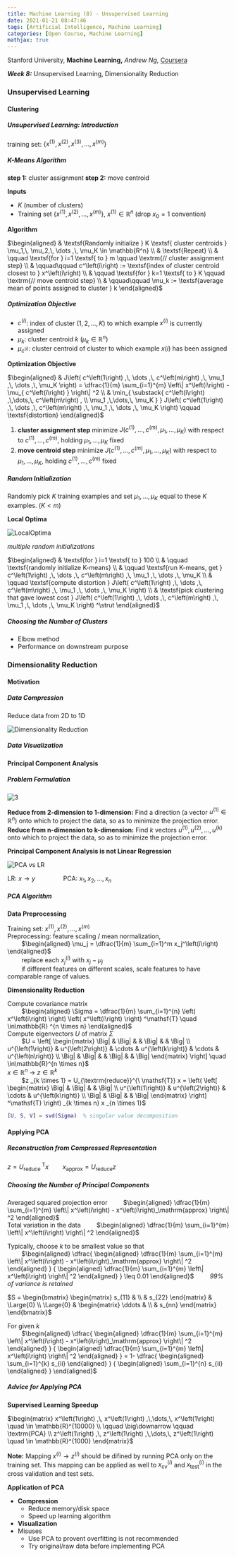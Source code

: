 ```yaml
---
title: Machine Learning (8) · Unsupervised Learning
date: 2021-01-21 08:47:46
tags: [Artificial Intelligence, Machine Learning]
categories: [Open Course, Machine Learning]
mathjax: true
---
```


Stanford University, **Machine Learning,** *Andrew Ng,* [Coursera]( https://www.coursera.org/learn/machine-learning/home/info )

***Week 8:*** Unsupervised Learning, Dimensionality Reduction

### Unsupervised Learning

#### Clustering

##### Unsupervised Learning: Introduction

training set: $\left\{ x^\left(1\right),\, x^\left(2\right),\, x^\left(3\right),\, \dots ,\, x^\left(m\right) \right\}$

##### K-Means Algorithm

**step 1:** cluster assignment
**step 2:** move centroid

<!-- more -->

**Inputs**

- $K$ (number of clusters)
- Training set $\left\{ x^\left(1\right),\, x^\left(2\right),\, \dots ,\, x^\left(m\right) \right\}$, $x^\left(1\right) \in \mathbb{R}^n$ (drop $x_0=1$ convention)

**Algorithm**

$\begin{aligned} & \textsf{Randomly initialize } K \textsf{ cluster centroids } \mu_1,\, \mu_2,\, \dots ,\, \mu_K \in \mathbb{R^n} \\ & \textsf{Repeat} \\ & \qquad \textsf{for } i=1 \textsf{ to } m \qquad \textrm{// cluster assignment step} \\ & \qquad\qquad c^\left(i\right) := \textsf{index of cluster centroid closest to } x^\left(i\right) \\ & \qquad \textsf{for } k=1 \textsf{ to } K \qquad \textrm{// move centroid step} \\ & \qquad\qquad \mu_k := \textsf{average mean of points assigned to cluster } k \end{aligned}$

##### Optimization Objective

- $c^\left(i\right)$: index of cluster $\left( 1,\,2,\,\dots,\,K \right)$ to which example $x^\left(i\right)$ is currently assigned
- $\mu_k$: cluster centroid $k$ $\left( \mu_k \in \mathbb{R}^n \right)$
- $\mu_{c^\left(i\right)}$: cluster centroid of cluster to which example $x\left(i\right)$ has been assigned

**Optimization Objective**

$\begin{aligned} & J\left( c^\left(1\right) ,\, \dots ,\, c^\left(m\right) ,\, \mu_1 ,\, \dots ,\, \mu_K \right) = \dfrac{1}{m} \sum_{i=1}^{m} \left\| x^\left(i\right) - \mu_{ c^\left(i\right) } \right\| ^2 \\ & \min_{ \substack{ c^\left(i\right) ,\,\dots,\, c^\left(m\right) , \\ \mu_1 ,\,\dots,\, \mu_K } } J\left( c^\left(1\right) ,\, \dots ,\, c^\left(m\right) ,\, \mu_1 ,\, \dots ,\, \mu_K \right) \qquad \textsf{distortion} \end{aligned}$

1. **cluster assignment step**
   minimize $J\left( c^\left(1\right) ,\, \dots ,\, c^\left(m\right) ,\, \mu_1 ,\, \dots ,\, \mu_K \right)$ with respect to $c^\left(1\right) ,\, \dots ,\, c^\left(m\right)$, holding $\mu_1 ,\, \dots ,\, \mu_K$ fixed
2. **move centroid step**
   minimize $J\left( c^\left(1\right) ,\, \dots ,\, c^\left(m\right) ,\, \mu_1 ,\, \dots ,\, \mu_K \right)$ with respect to $\mu_1 ,\, \dots ,\, \mu_K$, holding $c^\left(1\right) ,\, \dots ,\, c^\left(m\right)$ fixed

##### Random Initialization

Randomly pick $K$ training examples and set $\mu_1 ,\,\dots,\, \mu_K$ equal to these $K$ examples. $\left( K \lt m \right)$

**Local Optima**

![LocalOptima](Machine-Learning-Andrew-Ng-8/1.png)

*multiple random initializations*

$\begin{aligned} & \textsf{for } i=1 \textsf{ to } 100 \\ & \qquad \textsf{randomly initialize K-means} \\ & \qquad \textsf{run K-means, get } c^\left(1\right) ,\, \dots ,\, c^\left(m\right) ,\, \mu_1 ,\, \dots ,\, \mu_K \\ & \qquad \textsf{compute distortion } J\left( c^\left(1\right) ,\, \dots ,\, c^\left(m\right) ,\, \mu_1 ,\, \dots ,\, \mu_K \right) \\ & \textsf{pick clustering that gave lowest cost } J\left( c^\left(1\right) ,\, \dots ,\, c^\left(m\right) ,\, \mu_1 ,\, \dots ,\, \mu_K \right) ^\strut \end{aligned}$

##### Choosing the Number of Clusters

- Elbow method
- Performance on downstream purpose

### Dimensionality Reduction

#### Motivation

##### Data Compression

Reduce data from 2D to 1D

![Dimensionality Reduction](Machine-Learning-Andrew-Ng-8/2.png)

##### Data Visualization

#### Principal Component Analysis

##### Problem Formulation

![3](Machine-Learning-Andrew-Ng-8/3.png)

**Reduce from 2-dimension to 1-dimension:** Find a direction (a vector $u^\left(1\right) \in \mathbb{R}^n$) onto which to project the data, so as to minimize the projection error.<br>
**Reduce from n-dimension to k-dimension:** Find $k$ vectors $u^\left(1\right) ,\, u^\left(2\right) ,\,\dots,\, u^\left(k\right)$ onto which to project the data, so as to minimize the projection error.

**Principal Component Analysis is not Linear Regression**

![PCA vs LR](Machine-Learning-Andrew-Ng-8/4.png)

$\textsf{LR: } x \rightarrow y \qquad\qquad \textsf{PCA: } x_1 ,\, x_2 ,\,\dots,\, x_n$

##### PCA Algorithm

**Data Preprocessing**

Training set: $x^\left(1\right) ,\, x^\left(2\right) ,\,\dots,\, x^\left(m\right)$<br>
Preprocessing: feature scaling / mean normalization,  
&emsp;&emsp; $\begin{aligned} \mu_j = \dfrac{1}{m} \sum_{i=1}^m x_j^\left(i\right) \end{aligned}$<br>
&emsp;&emsp; replace each $x_j^\left(i\right)$ with $x_j-\mu_j$<br>
&emsp;&emsp; if different features on different scales, scale features to have comparable range of values.

**Dimensionality Reduction**

Compute covariance matrix  
&emsp;&emsp; $\begin{aligned} \Sigma = \dfrac{1}{m} \sum_{i=1}^{n} \left( x^\left(i\right) \right) \left( x^\left(i\right) \right) ^\mathsf{T} \quad \in\mathbb{R} ^{n \times n} \end{aligned}$<br>
Compute eigenvectors $U$ of matrix $\Sigma$<br>
&emsp;&emsp; $U = \left[ \begin{matrix} \Big| & \Big| & & \Big| & & \Big| \\ u^{\left(1\right)} & u^{\left(2\right)} & \cdots & u^{\left(k\right)} & \cdots & u^{\left(n\right)} \\ \Big| & \Big| & & \Big| & & \Big| \end{matrix} \right]  \quad \in\mathbb{R}^{n \times n}$<br>
$x \in \mathbb{R}^n \ \longrightarrow \ z \in \mathbb{R}^k$<br>
&emsp;&emsp; $z _{k \times 1} = U_{\textrm{reduce}}^{\ \mathsf{T}} x = \left( \left[ \begin{matrix} \Big| & \Big| & & \Big| \\ u^{\left(1\right)} & u^{\left(2\right)} & \cdots & u^{\left(k\right)} \\ \Big| & \Big| & & \Big| \end{matrix} \right] ^\mathsf{T} \right) _{k \times n} x _{n \times 1}$

```matlab
[U, S, V] = svd(Sigma)  % singular value decomposition
```

#### Applying PCA

##### Reconstruction from Compressed Representation

$z = U_{\textrm{reduce}}^{\ \mathsf{T}} x \qquad x_{\textrm{approx}} = U_{\textrm{reduce}} z$

##### Choosing the Number of Principal Components

Averaged squared projection error
&emsp;&emsp; $\begin{aligned} \dfrac{1}{m} \sum_{i=1}^{m} \left\| x^\left(i\right) - x^\left(i\right)_\mathrm{approx} \right\| ^2 \end{aligned}$<br>
Total variation in the data
&emsp;&emsp; $\begin{aligned} \dfrac{1}{m} \sum_{i=1}^{m} \left\| x^\left(i\right) \right\| ^2 \end{aligned}$

Typically, choose $k$ to be smallest value so that<br>
&emsp;&emsp; $\begin{aligned} \dfrac{ \begin{aligned} \dfrac{1}{m} \sum_{i=1}^{m} \left\| x^\left(i\right) - x^\left(i\right)_\mathrm{approx} \right\| ^2 \end{aligned} } { \begin{aligned} \dfrac{1}{m} \sum_{i=1}^{m} \left\| x^\left(i\right) \right\| ^2 \end{aligned} } \leq 0.01 \end{aligned}$ &emsp;&emsp; *99% of variance is retained*

$S = \begin{bmatrix} \begin{matrix} s_{11} & \\ & s_{22} \end{matrix} & \Large{0} \\ \Large{0} & \begin{matrix} \ddots & \\ & s_{nn} \end{matrix} \end{bmatrix}$

For given $k$<br>
&emsp;&emsp; $\begin{aligned} \dfrac{ \begin{aligned} \dfrac{1}{m} \sum_{i=1}^{m} \left\| x^\left(i\right) - x^\left(i\right)_\mathrm{approx} \right\| ^2 \end{aligned} } { \begin{aligned} \dfrac{1}{m} \sum_{i=1}^{m} \left\| x^\left(i\right) \right\| ^2 \end{aligned} } = 1- \dfrac{ \begin{aligned} \sum_{i=1}^{k} s_{ii} \end{aligned} } { \begin{aligned} \sum_{i=1}^{n} s_{ii} \end{aligned} } \end{aligned}$

##### Advice for Applying PCA

**Supervised Learning Speedup**

$\begin{matrix} x^\left(1\right) ,\, x^\left(1\right) ,\,\dots,\, x^\left(1\right) \quad \in \mathbb{R}^{10000} \\ \qquad \big\downarrow \qquad \textrm{PCA} \\ z^\left(1\right) ,\, z^\left(1\right) ,\,\dots,\, z^\left(1\right) \quad \in \mathbb{R}^{1000} \end{matrix}$

**Note:** Mapping $x^\left(i\right) \rightarrow z^\left(i\right)$ should be difined by running PCA only on the training set. This mapping can be applied as well to $x^\left(i\right) _\textrm{cv}$ and $x^\left(i\right) _\textrm{test}$ in the cross validation and test sets.

**Application of PCA**

- **Compression**
  - Reduce memory/disk space
  - Speed up learning algorithm
- **Visualization**
- Misuses
  - Use PCA to provent overfitting is not recommended
  - Try original/raw data before implementing PCA

